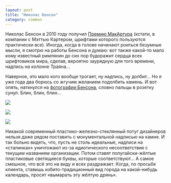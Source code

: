 ```yaml
---
layout: post
title: "Николас Бенсон"
category: common
---
```

Николас Бенсон в 2010 году получил [Премию МакАртура](https://www.macfound.org/site/c.lkLXJ8MQKrH/b.6241241/k.87D1/Nicholas_Benson.htm) (кстати, в компании с Мэттью Картером, шрифтами которого пользуются практически все). Иногда, когда в голове начинают роиться безумные мысли, я смотрю на работы Бенсона и думаю: вот также какой-то мало кому известный римлянин до сих пор будоражит сердца всех шрифтовиков мира, сделав, вероятно заурядную для того времени, надпись на колонне Траяна...

Наверное, это мало кого вообще трогает, ну надпись, ну долбит... Но я уже года два борюсь со жгучим желанием подолбить камень. И вот опять, наткнулся на [фотографии Бенсона](https://www.johnstevensshop.com/), словно пальцы в розетку сунул. Блин, блин, блин...

![](https://pics.livejournal.com/quillcraft/pic/001hr4rp)

![](https://pics.livejournal.com/quillcraft/pic/001hsy2y)

![](https://pics.livejournal.com/quillcraft/pic/001hth0z)

Никакой современный пластико-железно-стеклянный потуг дизайнеров нельзя даже рядом поставить с монументальной надписью на камне. И так больно видеть, что, пусть не столь идеальные, надписи на «сталинках» уничтожают из-за идиотического несоответствия с текущим названием организации. Потом ставят попугайски-жёлтые пластиковые светящиеся буквы, которые соответствуют... А самое смешное, что всё это на виду и всех раздражает. Когда, по просьбе клиента, ставишь избито-традиционный вид города на какой-нибудь календарь, просят «вымарать эту жёлтую дрянь».

